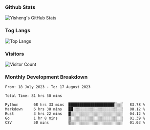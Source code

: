 ### Github Stats
![Yisheng's GitHub Stats](https://github-readme-stats-9qabuvhk1-gongyisheng.vercel.app/api?username=gongyisheng&count_private=true&show_icons=true)
### Tog Langs
![Top Langs](https://github-readme-stats-9qabuvhk1-gongyisheng.vercel.app/api/top-langs/?username=gongyisheng&layout=compact)
### Visitors
![Visitor Count](https://profile-counter.glitch.me/gongyisheng/count.svg)
### Monthly Development Breakdown
<!--START_SECTION:waka-->

```txt
From: 18 July 2023 - To: 17 August 2023

Total Time: 81 hrs 50 mins

Python       68 hrs 33 mins  █████████████████████░░░░   83.78 %
Markdown     6 hrs 38 mins   ██░░░░░░░░░░░░░░░░░░░░░░░   08.12 %
Rust         3 hrs 22 mins   █░░░░░░░░░░░░░░░░░░░░░░░░   04.12 %
Go           1 hr 8 mins     ▒░░░░░░░░░░░░░░░░░░░░░░░░   01.39 %
CSV          50 mins         ▒░░░░░░░░░░░░░░░░░░░░░░░░   01.03 %
```

<!--END_SECTION:waka-->
